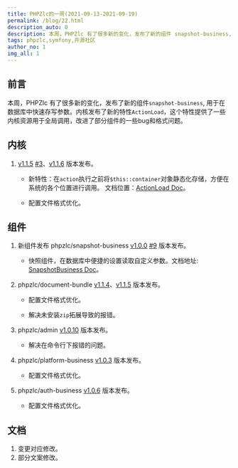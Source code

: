 ```yaml
---
title: PHPZlc的一周(2021-09-13-2021-09-19)
permalink: /blog/22.html
description_auto: 0
description: 本周，PHPZlc 有了很多新的变化，发布了新的组件 snapshot-business, 用于在数据库中快速存写参数。内核发布了新的特性ActionLoad，这个特性提供了一些内核资源用于全局调用，改进了部分组件的一些bug和格式问题。
tags: phpzlc,symfony,开源社区
author_no: 1
img_all: 1
---
```


## 前言

本周，PHPZlc 有了很多新的变化，发布了新的组件`snapshot-business`, 用于在数据库中快速存写参数。内核发布了新的特性`ActionLoad`，这个特性提供了一些内核资源用于全局调用，改进了部分组件的一些bug和格式问题。

## 内核

1. [v1.1.5](https://github.com/phpzlc/phpzlc/releases/tag/v1.1.5) [#3](https://github.com/phpzlc/phpzlc/issues/3)、[v1.1.6](https://github.com/phpzlc/phpzlc/releases/tag/v1.1.6) 版本发布。 
   
   * 新特性：在`action`执行之前将`$this::container`对象静态化存储，方便在系统的各个位置进行调用。 文档位置：[ActionLoad Doc](http://127.0.0.1:4000/doc/tool/action-load)。

   * 配置文件格式优化。

## 组件

1. 新组件发布 phpzlc/snapshot-business [v1.0.0](https://github.com/phpzlc/snapshot-business/releases/tag/v1.0.0) [#9](https://github.com/phpzlc/team-topic/issues/9) 版本发布。

    * 快照组件，在数据库中便捷的设置读取自定义参数。文档地址: [SnapshotBusiness Doc](https://phpzlc.com/doc/module/snapshot-business)。

2. phpzlc/document-bundle [v1.1.4](https://github.com/phpzlc/document-bundle/releases/tag/v1.1.4)、[v1.1.5](https://github.com/phpzlc/document-bundle/releases/tag/v1.1.5) 版本发布。

   * 配置文件格式优化。

   * 解决未安装`zip`拓展导致的报错。

3. phpzlc/admin [v1.0.10](https://github.com/phpzlc/admin/releases/tag/v1.0.10) 版本发布。

   * 解决在命令行下报错的问题。

4. phpzlc/platform-business [v1.0.3](https://github.com/phpzlc/platform-business/releases/tag/v1.0.3) 版本发布。

   * 配置文件格式优化。

5. phpzlc/auth-business [v1.0.6](https://github.com/phpzlc/auth-business/releases/tag/v1.0.6) 版本发布。

   * 配置文件格式优化。

## 文档

1. 变更对应修改。
2. 部分文案修改。

